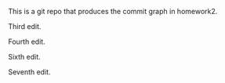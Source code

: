 This is a git repo that produces the commit graph in homework2.

Third edit.

Fourth edit.

Sixth edit.

Seventh edit.

